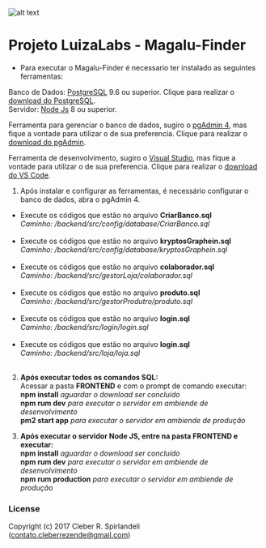 ![alt text][logo]

# Projeto LuizaLabs - Magalu-Finder

- Para executar o Magalu-Finder é necessario ter instalado as seguintes ferramentas: <br />

Banco de Dados: [PostgreSQL] 9.6 ou superior. Clique para realizar o [download do PostgreSQL]. <br />
Servidor: [Node Js] 8 ou superior. <br />

Ferramenta para gerenciar o banco de dados, sugiro o [pgAdmin 4], mas fique a vontade para utilizar o de sua preferencia. Clique para realizar o [download do pgAdmin]. <br />

Ferramenta de desenvolvimento, sugiro o [Visual Studio], mas fique a vontade para utilizar o de sua preferencia. Clique para realizar o [download do VS Code]. <br />

1. Após instalar e configurar as ferramentas, é necessário configurar o banco de dados, abra o pgAdmin 4. <br />
+ Execute os códigos que estão no arquivo **CriarBanco.sql** <br />
 _Caminho: /backend/src/config/database/CriarBanco.sql_ <br /> <br />
+ Execute os códigos que estão no arquivo **kryptosGraphein.sql** <br />
 _Caminho: /backend/src/config/database/kryptosGraphein.sql_ <br /> <br />
+ Execute os códigos que estão no arquivo **colaborador.sql** <br />
 _Caminho: /backend/src/gestorLoja/colaborador.sql_ <br /> <br />
+ Execute os códigos que estão no arquivo **produto.sql** <br /> 
 _Caminho: /backend/src/gestorProdutro/produto.sql_ <br /> <br />
+ Execute os códigos que estão no arquivo **login.sql** <br />
 _Caminho: /backend/src/login/login.sql_ <br /> <br />
+ Execute os códigos que estão no arquivo **login.sql** <br />
 _Caminho: /backend/src/loja/loja.sql_ <br /> <br />


2. **Após executar todos os comandos SQL:** <br />
Acessar a pasta **FRONTEND** e com o prompt de comando executar: <br />
**npm install** _aguardar o download ser concluído_ <br />
**npm rum dev** _para executar o servidor em ambiende de desenvolvimento_ <br />
**pm2 start app** _para executar o servidor em ambiende de produção_ <br />


3. **Após executar o servidor Node JS, entre na pasta FRONTEND e executar:** <br />
**npm install** _aguardar o download ser concluído_ <br />
**npm rum dev** _para executar o servidor em ambiende de desenvolvimento_ <br />
**npm rum production** _para executar o servidor em ambiende de produção_ <br />


### License
Copyright (c) 2017 Cleber R. Spirlandeli (contato.cleberrezende@gmail.com)

[logo]: https://www.google.com.br/imgres?imgurl=https%3A%2F%2Fwww.clubeportoseguro.com.br%2FUploads%2FImagemOferta%2FImgOferta_16122015120837960.png&imgrefurl=https%3A%2F%2Fwww.clubeportoseguro.com.br%2Fbeneficios%2Fcompras%2Fconstrucao-e-decoracao%2F704%2Fate-10-porcento-de-desconto-em-todo-o-site&docid=bY87u5iUe_K0UM&tbnid=RXV6MS6_Q6xTVM%3A&vet=10ahUKEwjqg8es2t3XAhXGGJAKHYiGBq0QMwgzKA0wDQ..i&w=490&h=260&bih=637&biw=1366&q=magazine%20luiza&ved=0ahUKEwjqg8es2t3XAhXGGJAKHYiGBq0QMwgzKA0wDQ&iact=mrc&uact=8 "Magalu-Finger"

[PostgreSQL]: https://www.postgresql.org/
[download do PostgreSQL]: https://www.enterprisedb.com/downloads/postgres-postgresql-downloads#windows

[Node Js]: https://nodejs.org/en/

[pgAdmin 4]: https://www.pgadmin.org/
[download do pgAdmin]: https://www.pgadmin.org/download/

[Visual Studio]: https://code.visualstudio.com/
[download do VS Code]: https://code.visualstudio.com/Download
